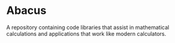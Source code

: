 # Abacus
A repository containing code libraries that assist in mathematical calculations and applications that work like modern calculators.
